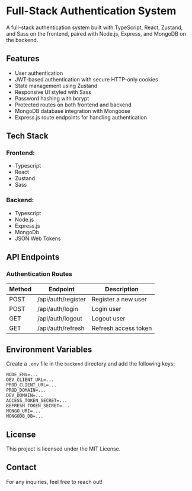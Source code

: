 # Full-Stack Authentication System

A full-stack authentication system built with TypeScript, React, Zustand, and Sass on the frontend, paired with Node.js, Express, and MongoDB on the backend.

## Features

- User authentication
- JWT-based authentication with secure HTTP-only cookies
- State management using Zustand
- Responsive UI styled with Sass
- Password hashing with bcrypt
- Protected routes on both frontend and backend
- MongoDB database integration with Mongoose
- Express.js route endpoints for handling authentication

## Tech Stack
  
### Frontend:

- Typescript
- React
- Zustand
- Sass

### Backend:

- Typescript
- Node.js
- Express.js
- MongoDb
- JSON Web Tokens

## API Endpoints

### Authentication Routes

| Method | Endpoint           | Description          |
| ------ | ------------------ | -------------------  |
| POST   | /api/auth/register | Register a new user  |
| POST   | /api/auth/login    | Login user           |
| GET    | /api/auth/logout   | Logout user          |
| GET    | /api/auth/refresh  | Refresh access token |

## Environment Variables

Create a `.env` file in the `backend` directory and add the following keys:

```env
NODE_ENV=...
DEV_CLIENT_URL=...
PROD_CLIENT_URL=...
PROD_DOMAIN=...
DEV_DOMAIN=...
ACCESS_TOKEN_SECRET=...
REFRESH_TOKEN_SECRET=...
MONGO_URI=...
MONGODB_DB=...
```
## License

This project is licensed under the MIT License.

## Contact

For any inquiries, feel free to reach out!
